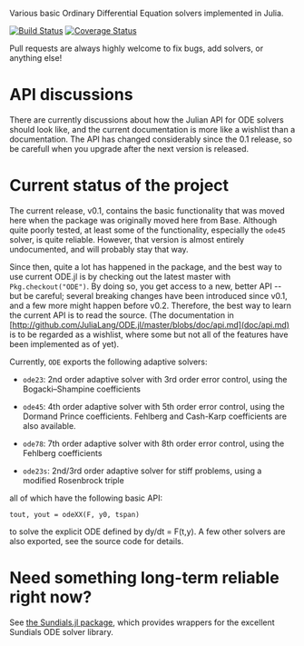 Various basic Ordinary Differential Equation solvers implemented in Julia.

[![Build Status](https://travis-ci.org/JuliaLang/ODE.jl.svg)](https://travis-ci.org/JuliaLang/ODE.jl) [![Coverage Status](https://img.shields.io/coveralls/JuliaLang/ODE.jl.svg)](https://coveralls.io/r/JuliaLang/ODE.jl)

Pull requests are always highly welcome to fix bugs, add solvers, or anything else!

# API discussions
There are currently discussions about how the Julian API for ODE solvers should look like, and the current documentation is more like a wishlist than a documentation. The API has changed considerably since the 0.1 release, so be carefull when you upgrade after the next version is released.
# Current status of the project

The current release, v0.1, contains the basic functionality that was moved here when the package was originally moved here from Base. Although quite poorly tested, at least some of the functionality, especially the `ode45` solver, is quite reliable. However, that version is almost entirely undocumented, and will probably stay that way.

Since then, quite a lot has happened in the package, and the best way to use current ODE.jl is by checking out the latest master with `Pkg.checkout("ODE")`. By doing so, you get access to a new, better API -- but be careful; several breaking changes have been introduced since v0.1, and a few more might happen before v0.2. Therefore, the best way to learn the current API is to read the source. (The documentation in [http://github.com/JuliaLang/ODE.jl/master/blobs/doc/api.md](doc/api.md) is to be regarded as a wishlist, where some but not all of the features have been implemented as of yet).

Currently, `ODE` exports the following adaptive solvers:

* `ode23`: 2nd order adaptive solver with 3rd order error control, using the Bogacki–Shampine coefficients
* `ode45`: 4th order adaptive solver with 5th order error control, using the Dormand Prince coefficients. Fehlberg and Cash-Karp coefficients are also available.
* `ode78`: 7th order adaptive solver with 8th order error control, using the Fehlberg coefficients

* `ode23s`: 2nd/3rd order adaptive solver for stiff problems, using a modified Rosenbrock triple

all of which have the following basic API:

    tout, yout = odeXX(F, y0, tspan)

to solve the explicit ODE defined by dy/dt = F(t,y). A few other solvers are also exported, see the source code for details.

# Need something long-term reliable right now?

See [the Sundials.jl package](https://github.com/julialang/sundials.jl), which provides wrappers for the excellent Sundials ODE solver library.
